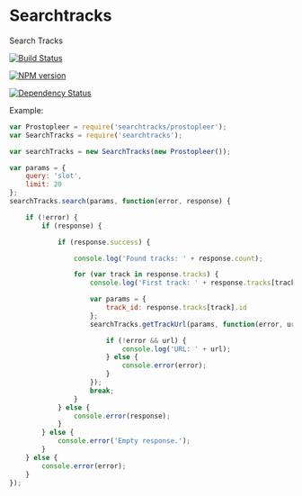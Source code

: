 Searchtracks
============

Search Tracks

[![Build Status](https://travis-ci.org/naxel/Searchtracks.png?branch=master)](https://travis-ci.org/naxel/Searchtracks)

[![NPM version](https://badge.fury.io/js/searchtracks.png)](http://badge.fury.io/js/searchtracks)

[![Dependency Status](https://gemnasium.com/naxel/Searchtracks.png)](https://gemnasium.com/naxel/Searchtracks)

Example:

```js
var Prostopleer = require('searchtracks/prostopleer');
var SearchTracks = require('searchtracks');

var searchTracks = new SearchTracks(new Prostopleer());

var params = {
    query: 'slot',
    limit: 20
};
searchTracks.search(params, function(error, response) {

    if (!error) {
        if (response) {

            if (response.success) {

                console.log('Found tracks: ' + response.count);

                for (var track in response.tracks) {
                    console.log('First track: ' + response.tracks[track].artist + ' - ' + response.tracks[track].track);

                    var params = {
                        track_id: response.tracks[track].id
                    };
                    searchTracks.getTrackUrl(params, function(error, url) {

                        if (!error && url) {
                            console.log('URL: ' + url);
                        } else {
                            console.error(error);
                        }
                    });
                    break;
                }
            } else {
                console.error(response);
            }
        } else {
            console.error('Empty response.');
        }
    } else {
        console.error(error);
    }
});
```
